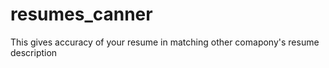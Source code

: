 # resumes_canner

This gives accuracy of your resume in matching other comapony's resume description
